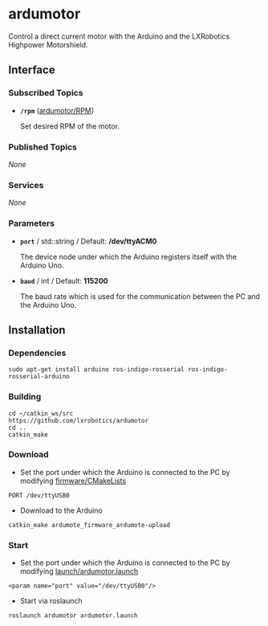# ardumotor
Control a direct current motor with the Arduino and the LXRobotics Highpower Motorshield.

## Interface

### Subscribed Topics
* **`/rpm`** ([ardumotor/RPM])

  Set desired RPM of the motor.
  
### Published Topics
*None*

### Services
*None*

### Parameters
* **`port`** / std::string / Default: **/dev/ttyACM0**

  The device node under which the Arduino registers itself with the Arduino Uno.

* **`baud`** / int / Default: **115200**

  The baud rate which is used for the communication between the PC and the Arduino Uno.

## Installation

### Dependencies
```
sudo apt-get install arduino ros-indigo-rosserial ros-indigo-rosserial-arduino
```

### Building
```
cd ~/catkin_ws/src
https://github.com/lxrobotics/ardumotor
cd ..
catkin_make
```

### Download
* Set the port under which the Arduino is connected to the PC by modifying [firmware/CMakeLists]
```
PORT /dev/ttyUSB0
```
* Download to the Arduino
```
catkin_make ardumote_firmware_ardumote-upload
```

### Start
* Set the port under which the Arduino is connected to the PC by modifying [launch/ardumotor.launch]
```
<param name="port" value="/dev/ttyUSB0"/> 
```
* Start via roslaunch
```
roslaunch ardumotor ardumotor.launch
```

[ardumotor/RPM]: https://github.com/lxrobotics/ardumotor/blob/master/msg/RPM.msg
[firmware/CMakeLists]: https://github.com/lxrobotics/ardumotor/blob/master/firmware/CMakeLists.txt
[launch/ardumotor.launch]: https://github.com/lxrobotics/ardumotor/blob/master/launch/ardumotor.launch
